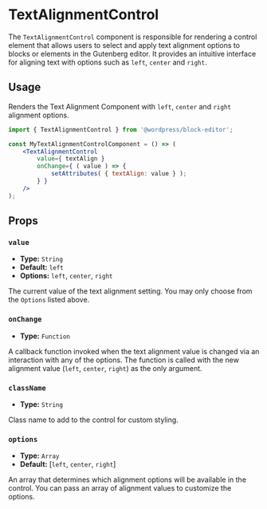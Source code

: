 # TextAlignmentControl

The `TextAlignmentControl` component is responsible for rendering a control element that allows users to select and apply text alignment options to blocks or elements in the Gutenberg editor. It provides an intuitive interface for aligning text with options such as `left`, `center` and `right`.

## Usage

Renders the Text Alignment Component with `left`, `center` and `right` alignment options.

```jsx
import { TextAlignmentControl } from '@wordpress/block-editor';

const MyTextAlignmentControlComponent = () => (
	<TextAlignmentControl
		value={ textAlign }
		onChange={ ( value ) => {
			setAttributes( { textAlign: value } );
		} }
	/>
);
```

## Props

### `value`

-   **Type:** `String`
-   **Default:** `left`
-   **Options:** `left`, `center`, `right`

The current value of the text alignment setting. You may only choose from the `Options` listed above.

### `onChange`

-   **Type:** `Function`

A callback function invoked when the text alignment value is changed via an interaction with any of the options. The function is called with the new alignment value (`left`, `center`, `right`) as the only argument.

### `className`

-   **Type:** `String`

Class name to add to the control for custom styling.

### `options`

-   **Type:** `Array`
-   **Default:** [`left`, `center`, `right`]

An array that determines which alignment options will be available in the control. You can pass an array of alignment values to customize the options.
